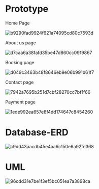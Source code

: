 # Prototype

Home Page

![b9290fad9924f621a74095cd80c7593d](https://github.com/user-attachments/assets/f262def6-6279-4938-95ea-b3834ebdda34)

About us page

![d7caa6a38fafd35be47d860cc0919867](https://github.com/user-attachments/assets/22834727-2cfa-4d90-be2a-2932cdedbd4b)

Booking page

![d049c3463b48f8646eb9e06b991b61f7](https://github.com/user-attachments/assets/c8f8d156-c4b9-4d7c-bd2a-0c46242e0cee)

Contact page

![7942a7695b251d7cbf28270cc7bf1f66](https://github.com/user-attachments/assets/f3af5aa2-b6ca-4de5-9e54-802bbf1390ff)

Payment page

![1ede992ea657e8f4dd174647c8454260](https://github.com/user-attachments/assets/bb403a1e-cb92-4887-9f3e-f21968eb1087)

# Database-ERD


![c9dd43aacdb45e4aa6c150e6a92fd368](https://github.com/user-attachments/assets/af11f746-f3b1-4aa1-8cb0-6ff1c5954166)


# UML

![96cdd31e7be1f3ef5bc051ea7a3898ca](https://github.com/user-attachments/assets/323cf2dc-7516-4702-aadf-8931741a775e)

